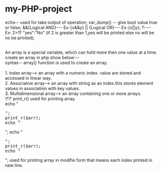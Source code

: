 # my-PHP-project
echo-- used for take output of operation;
var_dump() -- give bool value true or false;
&&{Logical AND}--- Ex-{x&&y}
|| {Logical OR}--- Ex-{x||y};
<condition>?<true>:<false>--- Ex: 2>1? "yes":"No" (if 2 is greater than 1,yes will be printed else no will be no be printed);
  <!-- array -->
<br>
An array is a special variable, which can hold more then one value at a time.
<br>
create an array in php show below:--
<br>
syntax-- array() function is used to create an array.
<br>
<!-- types of array in PHP -->
<br>
1. index array--> an array with a numeric index. value are stored and accessed in linear way.
<br>
2. Associative array--> an array with string as an index.this stores element values in association with key values.
<br>
3. Multidimensional array--> an array containing one or more arrays.
<br>
\*\* print_r() used for printing array.
<br>
  echo "<pre>";
print_r($arr);
echo "</pre>";
echo "<pre>";
print_r($arr);
echo "</pre>";
used for printing array in modifie form that means each index printed in new line.
